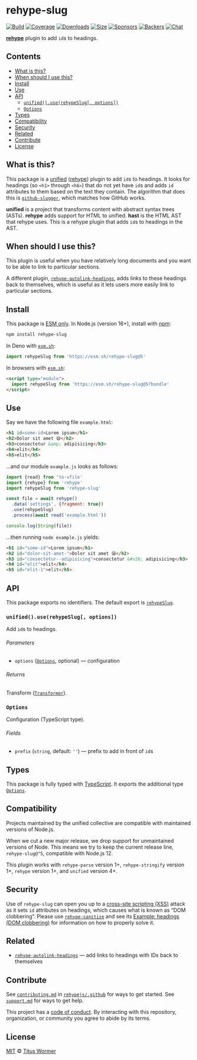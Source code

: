 # rehype-slug

[![Build][build-badge]][build]
[![Coverage][coverage-badge]][coverage]
[![Downloads][downloads-badge]][downloads]
[![Size][size-badge]][size]
[![Sponsors][sponsors-badge]][collective]
[![Backers][backers-badge]][collective]
[![Chat][chat-badge]][chat]

**[rehype][]** plugin to add `id`s to headings.

## Contents

*   [What is this?](#what-is-this)
*   [When should I use this?](#when-should-i-use-this)
*   [Install](#install)
*   [Use](#use)
*   [API](#api)
    *   [`unified().use(rehypeSlug[, options])`](#unifieduserehypeslug-options)
    *   [`Options`](#options)
*   [Types](#types)
*   [Compatibility](#compatibility)
*   [Security](#security)
*   [Related](#related)
*   [Contribute](#contribute)
*   [License](#license)

## What is this?

This package is a [unified][] ([rehype][]) plugin to add `id`s to headings.
It looks for headings (so `<h1>` through `<h6>`) that do not yet have `id`s
and adds `id` attributes to them based on the text they contain.
The algorithm that does this is [`github-slugger`][github-slugger], which
matches how GitHub works.

**unified** is a project that transforms content with abstract syntax trees
(ASTs).
**rehype** adds support for HTML to unified.
**hast** is the HTML AST that rehype uses.
This is a rehype plugin that adds `id`s to headings in the AST.

## When should I use this?

This plugin is useful when you have relatively long documents and you want to be
able to link to particular sections.

A different plugin, [`rehype-autolink-headings`][rehype-autolink-headings], adds
links to these headings back to themselves, which is useful as it lets users
more easily link to particular sections.

## Install

This package is [ESM only][esm].
In Node.js (version 16+), install with [npm][]:

```sh
npm install rehype-slug
```

In Deno with [`esm.sh`][esmsh]:

```js
import rehypeSlug from 'https://esm.sh/rehype-slug@5'
```

In browsers with [`esm.sh`][esmsh]:

```html
<script type="module">
  import rehypeSlug from 'https://esm.sh/rehype-slug@5?bundle'
</script>
```

## Use

Say we have the following file `example.html`:

```html
<h1 id=some-id>Lorem ipsum</h1>
<h2>Dolor sit amet 😪</h2>
<h3>consectetur &amp; adipisicing</h3>
<h4>elit</h4>
<h5>elit</h5>
```

…and our module `example.js` looks as follows:

```js
import {read} from 'to-vfile'
import {rehype} from 'rehype'
import rehypeSlug from 'rehype-slug'

const file = await rehype()
  .data('settings', {fragment: true})
  .use(rehypeSlug)
  .process(await read('example.html'))

console.log(String(file))
```

…then running `node example.js` yields:

```html
<h1 id="some-id">Lorem ipsum</h1>
<h2 id="dolor-sit-amet-">Dolor sit amet 😪</h2>
<h3 id="consectetur--adipisicing">consectetur &#x26; adipisicing</h3>
<h4 id="elit">elit</h4>
<h5 id="elit-1">elit</h5>
```

## API

This package exports no identifiers.
The default export is [`rehypeSlug`][api-rehype-slug].

### `unified().use(rehypeSlug[, options])`

Add `id`s to headings.

###### Parameters

*   `options` ([`Options`][api-options], optional)
    — configuration

###### Returns

Transform ([`Transformer`][unified-transformer]).

### `Options`

Configuration (TypeScript type).

###### Fields

*   `prefix` (`string`, default: `''`)
    — prefix to add in front of `id`s

## Types

This package is fully typed with [TypeScript][].
It exports the additional type [`Options`][api-options].

## Compatibility

Projects maintained by the unified collective are compatible with maintained
versions of Node.js.

When we cut a new major release, we drop support for unmaintained versions of
Node.
This means we try to keep the current release line, `rehype-slug@^5`,
compatible with Node.js 12.

This plugin works with `rehype-parse` version 1+, `rehype-stringify` version 1+,
`rehype` version 1+, and `unified` version 4+.

## Security

Use of `rehype-slug` can open you up to a [cross-site scripting (XSS)][xss]
attack as it sets `id` attributes on headings, which causes what is known
as “DOM clobbering”.
Please use [`rehype-sanitize`][rehype-sanitize] and see its
[Example: headings (DOM clobbering)][rehype-sanitize-example] for information on
how to properly solve it.

## Related

*   [`rehype-autolink-headings`][rehype-autolink-headings]
    — add links to headings with IDs back to themselves

## Contribute

See [`contributing.md`][contributing] in [`rehypejs/.github`][health] for ways
to get started.
See [`support.md`][support] for ways to get help.

This project has a [code of conduct][coc].
By interacting with this repository, organization, or community you agree to
abide by its terms.

## License

[MIT][license] © [Titus Wormer][author]

<!-- Definitions -->

[build-badge]: https://github.com/rehypejs/rehype-slug/workflows/main/badge.svg

[build]: https://github.com/rehypejs/rehype-slug/actions

[coverage-badge]: https://img.shields.io/codecov/c/github/rehypejs/rehype-slug.svg

[coverage]: https://codecov.io/github/rehypejs/rehype-slug

[downloads-badge]: https://img.shields.io/npm/dm/rehype-slug.svg

[downloads]: https://www.npmjs.com/package/rehype-slug

[size-badge]: https://img.shields.io/bundlejs/size/rehype-slug

[size]: https://bundlejs.com/?q=rehype-slug

[sponsors-badge]: https://opencollective.com/unified/sponsors/badge.svg

[backers-badge]: https://opencollective.com/unified/backers/badge.svg

[collective]: https://opencollective.com/unified

[chat-badge]: https://img.shields.io/badge/chat-discussions-success.svg

[chat]: https://github.com/rehypejs/rehype/discussions

[npm]: https://docs.npmjs.com/cli/install

[esm]: https://gist.github.com/sindresorhus/a39789f98801d908bbc7ff3ecc99d99c

[esmsh]: https://esm.sh

[health]: https://github.com/rehypejs/.github

[contributing]: https://github.com/rehypejs/.github/blob/main/contributing.md

[support]: https://github.com/rehypejs/.github/blob/main/support.md

[coc]: https://github.com/rehypejs/.github/blob/main/code-of-conduct.md

[license]: license

[author]: https://wooorm.com

[github-slugger]: https://github.com/Flet/github-slugger

[rehype]: https://github.com/rehypejs/rehype

[rehype-autolink-headings]: https://github.com/rehypejs/rehype-autolink-headings

[rehype-sanitize]: https://github.com/rehypejs/rehype-sanitize

[rehype-sanitize-example]: https://github.com/rehypejs/rehype-sanitize#example-headings-dom-clobbering

[typescript]: https://www.typescriptlang.org

[unified]: https://github.com/unifiedjs/unified

[unified-transformer]: https://github.com/unifiedjs/unified#transformer

[xss]: https://en.wikipedia.org/wiki/Cross-site_scripting

[api-options]: #options

[api-rehype-slug]: #unifieduserehypeslug-options

